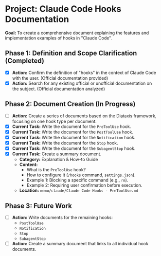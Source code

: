 # Project: Claude Code Hooks Documentation

**Goal:** To create a comprehensive document explaining the features and implementation examples of hooks in "Claude Code".

## Phase 1: Definition and Scope Clarification (Completed)

- [x] **Action:** Confirm the definition of "hooks" in the context of Claude Code with the user. (Official documentation provided)
- [x] **Action:** Search for any existing official or unofficial documentation on the subject. (Official documentation analyzed)

## Phase 2: Document Creation (In Progress)

- [ ] **Action:** Create a series of documents based on the Diataxis framework, focusing on one hook type per document.
- [x] **Current Task:** Write the document for the `PreToolUse` hook.
- [x] **Current Task:** Write the document for the `PostToolUse` hook.
- [x] **Current Task:** Write the document for the `Notification` hook.
- [x] **Current Task:** Write the document for the `Stop` hook.
- [x] **Current Task:** Write the document for the `SubagentStop` hook.
- [x] **Current Task:** Create a summary document.
    - **Category:** Explanation & How-to Guide
    - **Content:**
        - What is the `PreToolUse` hook?
        - How to configure it (`/hooks` command, `settings.json`).
        - Example 1: Blocking a specific command (e.g., `rm`).
        - Example 2: Requiring user confirmation before execution.
    - **Location:** `memo/claude/Claude Code Hooks - PreToolUse.md`

## Phase 3: Future Work

- [ ] **Action:** Write documents for the remaining hooks:
    - `PostToolUse`
    - `Notification`
    - `Stop`
    - `SubagentStop`
- [ ] **Action:** Create a summary document that links to all individual hook documents.
